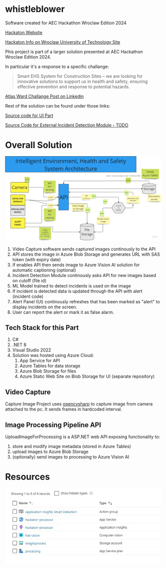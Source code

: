 # whistleblower
Software created for AEC Hackathon Wroclaw Edition 2024

[Hackaton Website](https://hack.creoox.com/)

[Hackaton Info on Wroclaw University of Technology Site](https://pwr.edu.pl/uczelnia/przed-nami/aec-hackathon-wroclaw-edition-1927.html)

Phis project is part of a larger solution presented at AEC Hackathon Wroclaw Edition 2024.

In particular it's a response to a specific challange:
> Smart EHS System for Construction Sites – we are looking for innovative solutions to support us in health and safety, ensuring effective prevention and response to potential hazards.

[Atlas Ward Challange Post on Linkedin](https://www.linkedin.com/posts/atlas-ward-polska-sp-z-o-o-_english-version-below-to-ostatnia-szansa-activity-7247169428419690496-GoE-/)

Rest of the solution can be found under those links:

[Source code for UI Part](https://github.com/mmilian/whistleblower)

[Source Code for External Incident Detection Module - TODO](TODO)


# Overall Solution
![Architecture Overview](media/whistleblower_architecture.png)

1. Video Capture software sends captured images continously to the API
2. API stores the image in Azure Blob Storage and generates URL with SAS token (with expiry date)
3. If enables API then sends image to Azure Vision AI solution for automatic captioning (optional)
4. Incident Detection Module continously asks API for new images based on cutoff (file id)
5. ML Model trained to detect incidents is used on the image
6. If incident is detected data is updated through the API with alert (incident code)
7. Alert Panel (UI) continously refreshes that has been marked as "alert" to display incidents on the screen.
8. User can report the alert or mark it as false alarm.


## Tech Stack for this Part

1. C#
2. .NET 8
3. Visual Studio 2022
4. Solution was hosted using Azure Cloud:
    1. App Service for API
    2. Azure Tables for data storage
    3. Azure Blob Storage for files
    4. Azure Static Web Site on Blob Storage for UI (separate repository)

## Video Capture

Capture Image Project uses [opencvsharp](https://github.com/shimat/opencvsharp) to capture image from camera attached to the pc.
It sends frames in hardcoded interval.

## Image Processing Pipeline API

UploadImageForProcessing is a ASP.NET web API exposing functionality to:
1. store and modify image metadata (stored in Azure Tables)
2. upload images to Azure Blob Storage
3. (optionally) send images to processing to Azure Vision AI


# Resources

![Azure Resources](media/azure_resources.jpg)